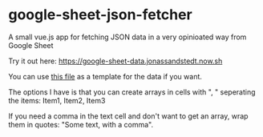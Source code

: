 # google-sheet-json-fetcher
A small vue.js app for fetching JSON data in a very opinioated way from Google Sheet

Try it out here: https://google-sheet-data.jonassandstedt.now.sh

You can use [this file](https://docs.google.com/spreadsheets/d/15_4BWf1UIexlnh4qXlYcT89LgQIXHl-HlXYM0d55xRg/edit?usp=sharing) as a template for the data if you want.

The options I have is that you can create arrays in cells with ", " seperating the items:
Item1, Item2, Item3

If you need a comma in the text cell and don't want to get an array, wrap them in quotes: "Some text, with a comma".
